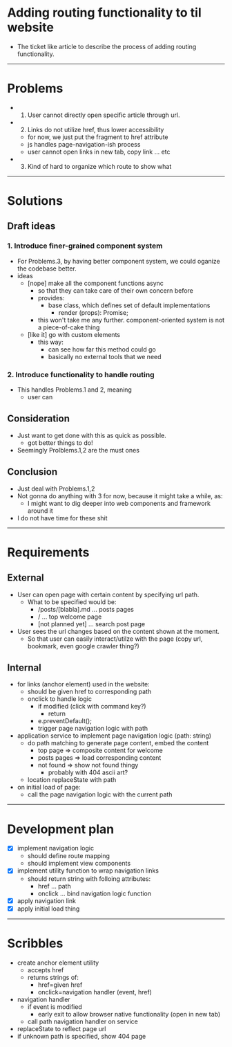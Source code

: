 <!--
{
  "type": "learn",
  "tags": ["algorithm"]
}
-->
# Adding routing functionality to til website
- The ticket like article to describe the process of adding routing functionality.

---

# Problems
- 1. User cannot directly open specific article through url.
- 2. Links do not utilize href, thus lower accessibility
  - for now, we just put the fragment to href attribute
  - js handles page-navigation-ish process
  - user cannot open links in new tab, copy link ... etc
- 3. Kind of hard to organize which route to show what

---

# Solutions
## Draft ideas
### 1. Introduce finer-grained component system
- For Problems.3, by having better component system, we could oganize the codebase better.
- ideas
  - [nope] make all the component functions async
    - so that they can take care of their own concern before
    - provides:
      - base class, which defines set of default implementations
        - render (props): Promise<string>;
    - this won't take me any further. component-oriented system is not a piece-of-cake thing
  - [like it] go with custom elements
    - this way:
      - can see how far this method could go
      - basically no external tools that we need

### 2. Introduce functionality to handle routing
- This handles Problems.1 and 2, meaning
  - user can

## Consideration
- Just want to get done with this as quick as possible.
  - got better things to do!
- Seemingly Prolblems.1,2 are the must ones

## Conclusion
- Just deal with Problems.1,2
- Not gonna do anything with 3 for now, because it might take a while, as:
  - I might want to dig deeper into web components and framework around it
- I do not have time for these shit

---

# Requirements
## External
- User can open page with certain content by specifying url path.
  - What to be specified would be:
    - /posts/[blabla].md ... posts pages
    - / ... top welcome page
    - [not planned yet] ... search post page
- User sees the url changes based on the content shown at the moment.
  - So that user can easily interact/utilze with the page (copy url, bookmark, even google crawler thing?)

## Internal
- for links (anchor element) used in the website:
  - should be given href to corresponding path
  - onclick to handle logic
    - if modified (click with command key?)
      - return
    - e.preventDefault();
    - trigger page navigation logic with path
- application service to implement page navigation logic (path: string)
  - do path matching to generate page content, embed the content
    - top page => composite content for welcome
    - posts pages => load corresponding content
    - not found => show not found thingy
      - probably with 404 ascii art?
  - location replaceState with path
- on initial load of page:
  - call the page navigation logic with the current path

---

# Development plan
- [x] implement navigation logic
  - should define route mapping
  - should implement view components
- [x] implement utility function to wrap navigation links
  - should return string with folloing attributes:
    - href ... path
    - onclick ... bind navigation logic function
- [x] apply navigation link
- [x] apply initial load thing

---

# Scribbles
- create anchor element utility
  - accepts href
  - returns strings of:
    - href=given href
    - onclick=navigation handler (event, href)
- navigation handler
  - if event is modified
    - early exit to allow browser native functionality (open in new tab)
  - call path navigation handler on service
- replaceState to reflect page url
- if unknown path is specified, show 404 page

